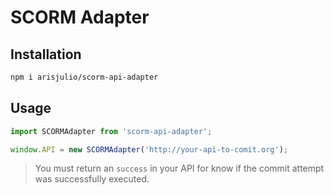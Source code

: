 # SCORM Adapter

## Installation

```bash
npm i arisjulio/scorm-api-adapter
```

## Usage

```javascript
import SCORMAdapter from 'scorm-api-adapter';

window.API = new SCORMAdapter('http://your-api-to-comit.org');
```

> You must return an `success` in your API for know if the commit attempt was successfully executed.